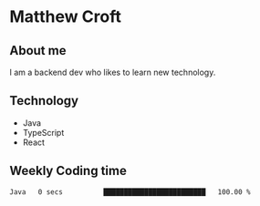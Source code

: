 # Matthew Croft

## About me
I am a backend dev who likes to learn new technology. 

## Technology
- Java
- TypeScript
- React

## Weekly Coding time
<!--START_SECTION:waka-->

```txt
Java   0 secs          █████████████████████████   100.00 %
```

<!--END_SECTION:waka-->
